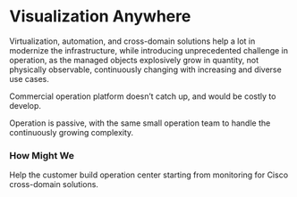 # Visualization Anywhere
Virtualization, automation, and cross-domain solutions help a lot in modernize the infrastructure, while introducing unprecedented challenge in operation, as the managed objects explosively grow in quantity, not physically observable, continuously changing with increasing and diverse use cases.

Commercial operation platform doesn’t catch up, and would be costly to develop.

Operation is passive, with the same small operation team to handle the continuously growing complexity.

### How Might We
Help the customer build operation center starting from monitoring for Cisco cross-domain solutions.


